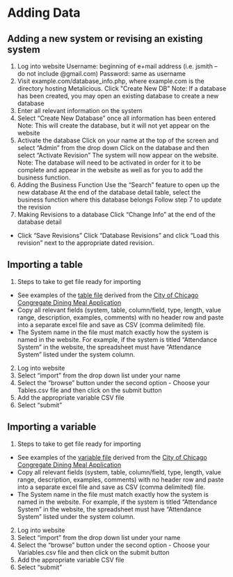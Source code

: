 # Adding Data

## Adding a new system or revising an existing system

1.	Log into website
	Username: beginning of e+mail address (i.e. jsmith – do not include @gmail.com)
	Password: same as username
2.	Visit example.com/database_info.php, where example.com is the directory hosting Metalicious. Click "Create New DB"
	Note: If a database has been created, you may open an existing database to create a new database
3.	Enter all relevant information on the system 
4.	Select “Create New Database” once all information has been entered
	Note: This will create the database, but it will not yet appear on the website
5.	Activate the database 
	Click on your name at the top of the screen and select “Admin” from the drop down
	Click on the database and then select “Activate Revision”
	The system will now appear on the website.  Note: The database will need to be activated in order for it to be complete and appear in the website as well as for you to add the business function.
6.	Adding the Business Function
	Use the “Search” feature to open up the new database
	At the end of the database detail table, select the business function where this database belongs
	Follow step 7 to update the revision
7.	Making Revisions to a database
	Click “Change Info” at the end of the database detail 
+	Click “Save Revisions”
	Click “Database Revisions” and click “Load this revision” next to the appropriate dated revision.


## Importing a table

1.	Steps to take to get file ready for importing
+	See examples of the [table file](data-examples/CongregateDiningMealCount_tables.csv) derived from the [City of Chicago Congregate Dining Meal Application](http://datadictionary.cityofchicago.org/database_info.php?database_id=58)
+	Copy all relevant fields (system, table, column/field, type, length, value range, description, examples, comments) with no header row and paste into a separate excel file and save as CSV (comma delimited) file.
+	The System name in the file must match exactly how the system is named in the website.  For example, if the system is titled “Attendance System” in the website, the spreadsheet must have “Attendance System” listed under the system column.
2.	Log into website
3.	Select “import” from the drop down list under your name 
4.	Select the “browse” button under the second option - Choose your Tables.csv file and then click on the submit button
5.	Add the appropriate variable CSV file
6.	Select “submit”


## Importing a variable

1.	Steps to take to get file ready for importing
+	See examples of the [variable file](data-examples/CongregateDiningMealCount_variables.csv) derived from the [City of Chicago Congregate Dining Meal Application](http://datadictionary.cityofchicago.org/database_info.php?database_id=58)
+	Copy all relevant fields (system, table, column/field, type, length, value range, description, examples, comments) with no header row and paste into a separate excel file and save as CSV (comma delimited) file.
+	The System name in the file must match exactly how the system is named in the website.  For example, if the system is titled “Attendance System” in the website, the spreadsheet must have “Attendance System” listed under the system column.
2.	Log into website
3.	Select “import” from the drop down list under your name 
4.	Select the “browse” button under the second option - Choose your Variables.csv file and then click on the submit button
5.	Add the appropriate variable CSV file
6.	Select “submit”